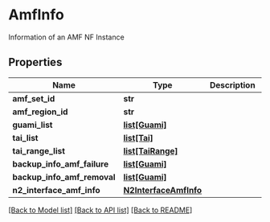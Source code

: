 # AmfInfo

Information of an AMF NF Instance
## Properties
Name | Type | Description | Notes
------------ | ------------- | ------------- | -------------
**amf_set_id** | **str** |  | 
**amf_region_id** | **str** |  | 
**guami_list** | [**list[Guami]**](Guami.md) |  | 
**tai_list** | [**list[Tai]**](Tai.md) |  | [optional] 
**tai_range_list** | [**list[TaiRange]**](TaiRange.md) |  | [optional] 
**backup_info_amf_failure** | [**list[Guami]**](Guami.md) |  | [optional] 
**backup_info_amf_removal** | [**list[Guami]**](Guami.md) |  | [optional] 
**n2_interface_amf_info** | [**N2InterfaceAmfInfo**](N2InterfaceAmfInfo.md) |  | [optional] 

[[Back to Model list]](../README.md#documentation-for-models) [[Back to API list]](../README.md#documentation-for-api-endpoints) [[Back to README]](../README.md)


